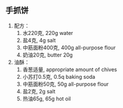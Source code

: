 ## 手抓饼

1. 配方：
   1. 水220克, 220g water
   2. 盐4克, 4g salt
   3. 中筋面粉400克, 400g all-purpose flour
   4. 奶油20克, butter 20g
2. 油酥：
   1. 香葱适量, appropriate amount of chives
   2. 小苏打0.5克, 0.5q baking soda
   3. 中筋面粉50克, 50g all-purpose flour
   4. 盐2克, 2g salt
   5. 热油65g, 65g hot oil

